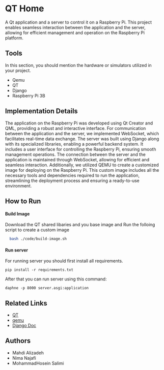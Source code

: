# QT Home
A Qt application and a server to control it on a Raspberry Pi. This project enables seamless interaction between the application and the server, allowing for efficient management and operation on the Raspberry Pi platform.


## Tools
In this section, you should mention the hardware or simulators utilized in your project.
- Qemu
- QT
- Django
- Raspberry Pi 3B


## Implementation Details

The application on the Raspberry Pi was developed using Qt Creator and QML, providing a robust and interactive interface. For communication between the application and the server, we implemented WebSocket, which facilitates real-time data exchange. The server was built using Django along with its specialized libraries, enabling a powerful backend system. It includes a user interface for controlling the Raspberry Pi, ensuring smooth management operations. The connection between the server and the application is maintained through WebSocket, allowing for efficient and seamless interaction.
Additionally, we utilized QEMU to create a customized image for deploying on the Raspberry Pi. This custom image includes all the necessary tools and dependencies required to run the application, streamlining the deployment process and ensuring a ready-to-use environment.

## How to Run
#### Build Image
Download the QT shared libaries and you base image and Run the folloing script to create a custom image
```bash
  bash ./code/build-image.sh
```

#### Run server

For running server you should first install all requirements.

```
pip install -r requirements.txt
```

After that you can run server using this command:

```
daphne -p 8000 server.asgi:application
```


## Related Links
 - [QT](https://qt.io)
 - [qemu](https://www.qemu.org/)
 - [Django Doc](https://docs.djangoproject.com/en/5.0/)


## Authors
- Mahdi Alizadeh
- Nima Najafi
- MohammadHosein Salimi

